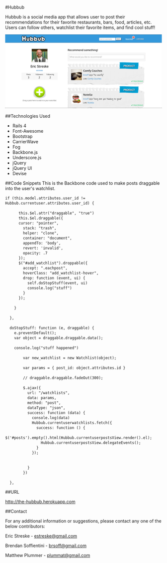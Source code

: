 #Hubbub

Hubbub is a social media app that allows user to post their recommendations for their favorite restaurants, bars, food, articles, etc.  Users can follow others, watchlist their favorite items, and find cool stuff!

![](./doc/screenshots/Hubbub.png)


##Technologies Used

- Rails 4
- Font-Awesome
- Bootstrap
- CarrierWave
- Fog
- Backbone.js
- Underscore.js
- jQuery
- jQuery UI
- Devise


##Code Snippets
This is the Backbone code used to make posts draggable into the user's watchlist.

```
if (this.model.attributes.user_id != Hubbub.currentuser.attributes.user_id) {

      this.$el.attr("draggable", "true")
      this.$el.draggable({
      cursor: "pointer",
        stack: "trash",
        helper: "clone",
        container: "document",
        appendTo: 'body',
        revert: 'invalid',
        opacity: .7
      });
      $("#add_watchlist").droppable({
        accept: ".eachpost",
        hoverClass: "add_watchlist-hover",
        drop: function (event, ui) {
          self.doStopStuff(event, ui)
          console.log("stuff")
        }
      });

    }

  },

  doStopStuff: function (e, draggable) {
    e.preventDefault();
    var object = draggable.draggable.data();

    console.log("stuff happened")

        var new_watchlist = new Watchlist(object);

        var params = { post_id: object.attributes.id }

        // draggable.draggable.fadeOut(300);

        $.ajax({
          url: "/watchlists",
          data: params,
          method: "post",
          dataType: "json",
          success: function (data) {
            console.log(data)
            Hubbub.currentuserwatchlists.fetch({
              success: function () {
                $('#posts').empty().html(Hubbub.currentuserpostsView.render().el);
                Hubbub.currentuserpostsView.delegateEvents();
              }
            });


          }
        })

  },
```

##URL

http://the-hubbub.herokuapp.com

##Contact

For any additional information or suggestions, please contact any one of the below contributors:

Eric Streske - estreske@gmail.com

Brendan Soffientini - brsoff@gmail.com 

Matthew Plummer - plummat@gmail.com